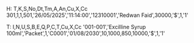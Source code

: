 H:
T,K,S,No,Dt,Tm,A,An,Cu,X,Cc
301,1,1,501,'26/05/2025','11:14:00','12310001','Redwan Faid',30000,'$',1,'1'

T:
I,N,U,S,B,E,Q,P,C,T,Cu,X,Cc
'001-001','Excilline Syrup 100ml','Packet',1,'C0001','01/08/2030',10,1000,850,10000,'$',1,'1'
